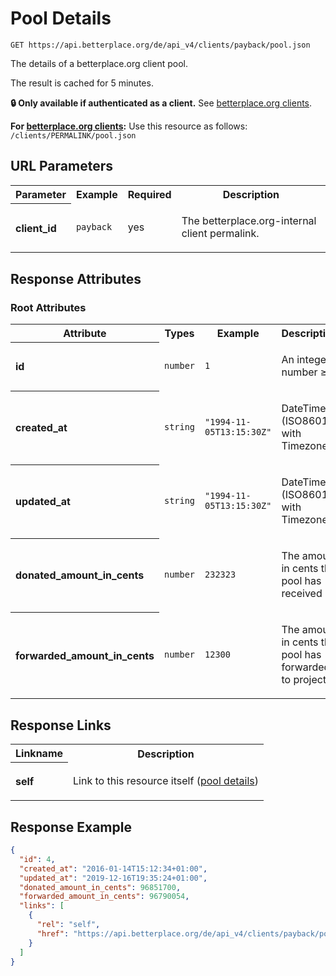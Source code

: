 
# Pool Details

```Cirru
GET https://api.betterplace.org/de/api_v4/clients/payback/pool.json
```

The details of a betterplace.org client pool.

The result is cached for 5 minutes.

**:lock: Only available if authenticated as a client.**
See [betterplace.org clients](../README.md#client-api).

**For [betterplace.org clients](../README.md#client-api):**
Use this resource as follows: `/clients/PERMALINK/pool.json`


## URL Parameters

<table>
  <tr>
    <th>Parameter</th>
    <th>Example</th>
    <th>Required</th>
    <th>Description</th>
  </tr>
  <tr>
    <th align="left">client_id</th>
    <td><code>payback</code></td>
    <td>yes</td>
<td>

The betterplace.org-internal client permalink.

</td>
  </tr>
</table>


## Response Attributes


### Root Attributes

  <table>
    <tr>
      <th>Attribute</th>
      <th>Types</th>
      <th>Example</th>
      <th>Description</th>
    </tr>
    <tr>
      <th align="left">id</th>
      <td><code>number</code></td>
      <td><code>1</code></td>
<td>

An integer number ≥ 1

</td>
    </tr>
    <tr>
      <th align="left">created_at</th>
      <td><code>string</code></td>
      <td><code>"1994-11-05T13:15:30Z"</code></td>
<td>

DateTime (ISO8601 with Timezone)

</td>
    </tr>
    <tr>
      <th align="left">updated_at</th>
      <td><code>string</code></td>
      <td><code>"1994-11-05T13:15:30Z"</code></td>
<td>

DateTime (ISO8601 with Timezone)

</td>
    </tr>
    <tr>
      <th align="left">donated_amount_in_cents</th>
      <td><code>number</code></td>
      <td><code>232323</code></td>
<td>

The amount in cents this pool has received

</td>
    </tr>
    <tr>
      <th align="left">forwarded_amount_in_cents</th>
      <td><code>number</code></td>
      <td><code>12300</code></td>
<td>

The amount in cents the pool has forwarded to projects.


</td>
    </tr>
  </table>
</table>

## Response Links

<table>
  <tr>
    <th>Linkname</th>
    <th>Description</th>
  </tr>
    <tr>
<th align="left">

self

</th>
<td>

Link to this resource itself
(<a href="pool_details.md">pool details</a>)


</td>
    </tr>
</table>

## Response Example

```json
{
  "id": 4,
  "created_at": "2016-01-14T15:12:34+01:00",
  "updated_at": "2019-12-16T19:35:24+01:00",
  "donated_amount_in_cents": 96851700,
  "forwarded_amount_in_cents": 96790054,
  "links": [
    {
      "rel": "self",
      "href": "https://api.betterplace.org/de/api_v4/clients/payback/pool.json"
    }
  ]
}
```


